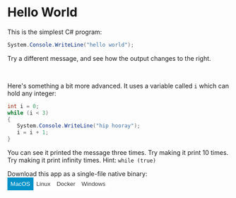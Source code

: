 # Hello World

This is the simplest C# program:

```csharp
System.Console.WriteLine("hello world");
```

Try a different message, and see how the output changes to the right.

<br/>

Here's something a bit more advanced. It uses a variable called `i` which can hold any integer:

```csharp
int i = 0;
while (i < 3)
{
   System.Console.WriteLine("hip hooray");
   i = i + 1;
}
```

You can see it printed the message three times. Try making it print 10 times. Try making it print infinity times. Hint: `while (true)`


Download this app as a single-file native binary:
<span style="white-space:nowrap;"><style scoped>
    button {margin:0; border:0; padding:1ex; background-color:white; color:#333;}
    .active, button:hover {background-color:#0492c8; color:white;}
  </style>
  <button type="button" class="active">MacOS</button><button type="button">Linux</button><button type="button">Docker</button><button type="button">Windows</button>
</span>

